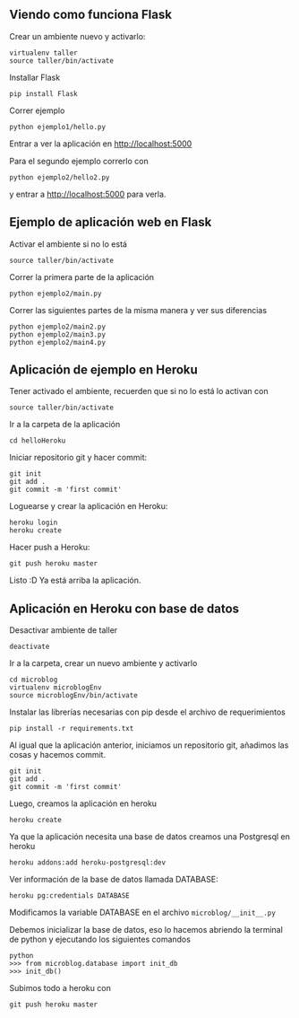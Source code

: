 Viendo como funciona Flask
-
Crear un ambiente nuevo y activarlo:

	virtualenv taller
	source taller/bin/activate


Installar Flask
	
	pip install Flask

Correr ejemplo
	
	python ejemplo1/hello.py

Entrar a ver la aplicación en [http://localhost:5000](http://localhost:5000)

Para el segundo ejemplo correrlo con

	python ejemplo2/hello2.py

y entrar a [http://localhost:5000](http://localhost:5000) para verla.


Ejemplo de aplicación web en Flask
-
Activar el ambiente si no lo está

	source taller/bin/activate

Correr la primera parte de la aplicación

	python ejemplo2/main.py

Correr las siguientes partes de la misma manera y ver sus diferencias

	python ejemplo2/main2.py
	python ejemplo2/main3.py
	python ejemplo2/main4.py


Aplicación de ejemplo en Heroku
-
Tener activado el ambiente, recuerden que si no lo está lo activan con 

	source taller/bin/activate

Ir a la carpeta de la aplicación

	cd helloHeroku

Iniciar repositorio git y hacer commit:

	git init
	git add .
	git commit -m 'first commit'

Loguearse y crear la aplicación en Heroku:

	heroku login
	heroku create

Hacer push a Heroku:

	git push heroku master

Listo :D 
Ya está arriba la aplicación.

Aplicación en Heroku con base de datos
-

Desactivar ambiente de taller
	
	deactivate

Ir a la carpeta, crear un nuevo ambiente y activarlo

	cd microblog
	virtualenv microblogEnv
	source microblogEnv/bin/activate

Instalar las librerías necesarias con pip desde el archivo de requerimientos

	pip install -r requirements.txt

Al igual que la aplicación anterior, iniciamos un repositorio git, añadimos las cosas y hacemos commit.

	git init
	git add .
	git commit -m 'first commit'

Luego, creamos la aplicación en heroku

	heroku create

Ya que la aplicación necesita una base de datos creamos una Postgresql en heroku

	heroku addons:add heroku-postgresql:dev

Ver información de la base de datos llamada DATABASE:
	
	heroku pg:credentials DATABASE

Modificamos la variable DATABASE en el archivo `microblog/__init__.py`

Debemos inicializar la base de datos, eso lo hacemos abriendo la terminal de python y ejecutando los siguientes comandos

	python
	>>> from microblog.database import init_db
	>>> init_db()


Subimos todo a heroku con 

	git push heroku master

